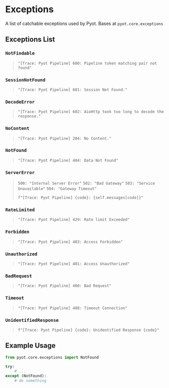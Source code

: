 # Exceptions

A list of catchable exceptions used by Pyot. Bases at `pyot.core.exceptions`

## Exceptions List

### `NotFindable` <Badge type="error" text="Exception" vertical="middle" />
> `"[Trace: Pyot Pipeline] 600: Pipeline token matching pair not found"`


### `SessionNotFound` <Badge type="error" text="Exception" vertical="middle" />
> `"[Trace: Pyot Pipeline] 601: Session Not Found."`


### `DecodeError` <Badge type="error" text="Exception" vertical="middle" />
> `"[Trace: Pyot Pipeline] 602: AioHttp took too long to decode the response."`


### `NoContent` <Badge type="error" text="Exception" vertical="middle" />
> `"[Trace: Pyot Pipeline] 204: No Content."`


### `NotFound` <Badge type="error" text="Exception" vertical="middle" />
> `"[Trace: Pyot Pipeline] 404: Data Not Found"`

        
### `ServerError` <Badge type="error" text="Exception" vertical="middle" />
> `500: "Internal Server Error"`
> `502: "Bad Gateway"`
> `503: "Service Unavailable"`
> `504: "Gateway Timeout"`
>
> `f"[Trace: Pyot Pipeline] {code}: {self.messages[code]}"`
        

### `RateLimited` <Badge type="error" text="Exception" vertical="middle" />
> `"[Trace: Pyot Pipeline] 429: Rate limit Exceeded"`


### `Forbidden` <Badge type="error" text="Exception" vertical="middle" />
> `"[Trace: Pyot Pipeline] 403: Access Forbidden"`


### `Unauthorized` <Badge type="error" text="Exception" vertical="middle" />
> `"[Trace: Pyot Pipeline] 401: Access Unauthorized"`


### `BadRequest` <Badge type="error" text="Exception" vertical="middle" />
> `"[Trace: Pyot Pipeline] 400: Bad Request"`


### `Timeout` <Badge type="error" text="Exception" vertical="middle" />
> `"[Trace: Pyot Pipeline] 408: Timeout Connection"`


### `UnidentifiedResponse` <Badge type="error" text="Exception" vertical="middle" />
> `f"[Trace: Pyot Pipeline] {code}: Unidentified Response {code}"`


## Example Usage
```python
from pyot.core.exceptions import NotFound

try:
    # ...
except (NotFound):
    # do something
```